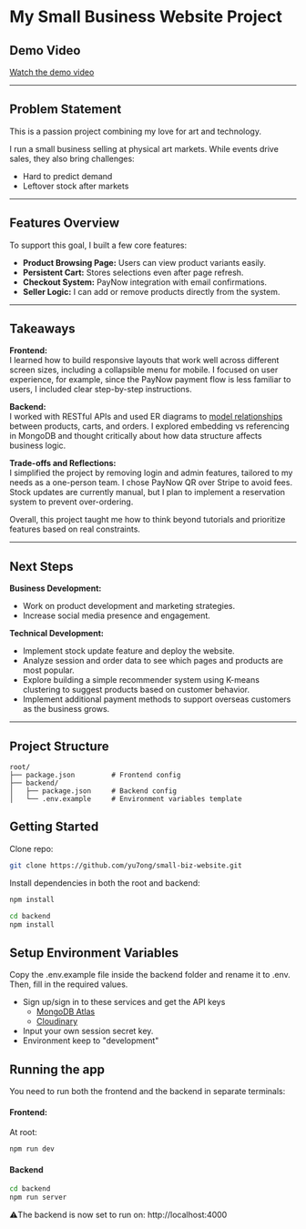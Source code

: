 # My Small Business Website Project

## Demo Video
[Watch the demo video](https://drive.google.com/file/d/1J9MrqHyCQdeeoIX_HaH3lClofBSea98w/view?usp=sharing)

---

## Problem Statement

This is a passion project combining my love for art and technology.  

I run a small business selling at physical art markets. While events drive sales, they also bring challenges:  

- Hard to predict demand  
- Leftover stock after markets 

---

## Features Overview

To support this goal, I built a few core features:

- **Product Browsing Page:** Users can view product variants easily.  
- **Persistent Cart:** Stores selections even after page refresh.  
- **Checkout System:** PayNow integration with email confirmations.  
- **Seller Logic:** I can add or remove products directly from the system.  

---

## Takeaways

**Frontend:**  
I learned how to build responsive layouts that work well across different screen sizes, including a collapsible menu for mobile. I focused on user experience, for example, since the PayNow payment flow is less familiar to users, I included clear step-by-step instructions.  

**Backend:**  
I worked with RESTful APIs and used ER diagrams to [model relationships](https://drive.google.com/file/d/1u55XhxZ4kb-aTdY9PFMc8OsJf6kPx8-F/view?usp=sharing) between products, carts, and orders. I explored embedding vs referencing in MongoDB and thought critically about how data structure affects business logic.

**Trade-offs and Reflections:**  
I simplified the project by removing login and admin features, tailored to my needs as a one-person team. I chose PayNow QR over Stripe to avoid fees. Stock updates are currently manual, but I plan to implement a reservation system to prevent over-ordering.  

Overall, this project taught me how to think beyond tutorials and prioritize features based on real constraints.  

---

## Next Steps

**Business Development:**  
- Work on product development and marketing strategies.  
- Increase social media presence and engagement.  

**Technical Development:**  
- Implement stock update feature and deploy the website.  
- Analyze session and order data to see which pages and products are most popular.  
- Explore building a simple recommender system using K-means clustering to suggest products based on customer behavior.  
- Implement additional payment methods to support overseas customers as the business grows.  

---

## Project Structure
```plaintext
root/
├── package.json         # Frontend config
├── backend/
│   ├── package.json     # Backend config
│   └── .env.example     # Environment variables template
```

## Getting Started 
Clone repo: 
```bash
git clone https://github.com/yu7ong/small-biz-website.git
```
Install dependencies in both the root and backend: 
```bash
npm install
```

```bash
cd backend
npm install
```

## Setup Environment Variables
Copy the .env.example file inside the backend folder and rename it to .env. Then, fill in the required values. 
- Sign up/sign in to these services and get the API keys
    -  [MongoDB Atlas](https://www.mongodb.com/cloud/atlas/register)
    -  [Cloudinary](https://cloudinary.com/)
- Input your own session secret key.
- Environment keep to "development"

## Running the app 
You need to run both the frontend and the backend in separate terminals:
#### Frontend: 
At root: 
```bash
npm run dev
```
#### Backend 
```bash
cd backend
npm run server
```
⚠️The backend is now set to run on: http://localhost:4000 

